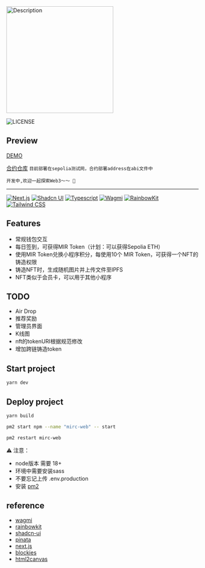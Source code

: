 

<img src="https://raw.githubusercontent.com/BYicon/mirc-web/refs/heads/main/public/images/logo.png" alt="Description" width="280"/>

![LICENSE](https://img.shields.io/badge/license-MIT-green)

## Preview
[DEMO](https://ioby.cn/)

[合约仓库](https://github.com/BYicon/mirror-coin)
`目前部署在sepolia测试网，合约部署address在abi文件中`

`开发中,欢迎一起探索Web3～～ 🐶 `
<hr />

 [![Next.js](https://img.shields.io/badge/Next.js-blue)](https://nextjs.org) [![Shadcn UI](https://img.shields.io/badge/Shadcn%20UI-blue)](https://ui.shadcn.com) [![Typescript](https://img.shields.io/badge/Typescript-blue)](https://www.typescriptlang.org)  [![Wagmi](https://img.shields.io/badge/Wagmi-red)](https://wagmi.sh)  [![RainbowKit](https://img.shields.io/badge/RainbowKit-orange)](https://www.rainbowkit.com) [![Tailwind CSS](https://img.shields.io/badge/Tailwind%20CSS-green)](https://tailwindcss.com)

## Features
- 常规钱包交互
- 每日签到，可获得MIR Token（计划：可以获得Sepolia ETH）
- 使用MIR Token兑换小程序积分，每使用10个 MIR Token，可获得一个NFT的铸造权限
- 铸造NFT时，生成随机图片并上传文件至IPFS
- NFT类似于会员卡，可以用于其他小程序

## TODO
- Air Drop
- 推荐奖励
- 管理员界面
- K线图
- nft的tokenURI根据规范修改
- 增加跨链铸造token



## Start project
```bash
yarn dev
```

## Deploy project

```bash
yarn build
```

```bash
pm2 start npm --name "mirc-web" -- start
```


```bash
pm2 restart mirc-web
```


⚠️ 注意：
- node版本 需要 18+
- 环境中需要安装sass
- 不要忘记上传 .env.production
- 安装 [pm2](https://pm2.keymetrics.io/)


## reference
- [wagmi](https://wagmi.sh)
- [rainbowkit](https://www.rainbowkit.com)
- [shadcn-ui](https://ui.shadcn.com)
- [pinata](https://pinata.cloud/)
- [next.js](https://nextjs.org)
- [blockies](https://github.com/download13/blockies)
- [html2canvas](https://html2canvas.hertzen.com/)
